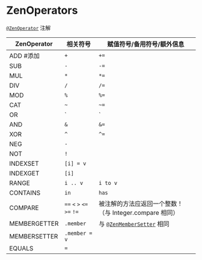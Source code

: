 # ZenOperators

[`@ZenOperator`](/Dev_Area/ZenAnnotations/Annotation_ZenOperator/) 注解

| ZenOperator  | 相关符号                                    | 赋值符号/备用符号/额外信息                                                  |
| ------------ | --------------------------------------- | --------------------------------------------------------------- |
| ADD #添加      | `+`                                     | `+=`                                                            |
| SUB          | `-`                                     | `-=`                                                            |
| MUL          | `*`                                     | `*=`                                                            |
| DIV          | `/`                                     | `/=`                                                            |
| MOD          | `%`                                     | `%=`                                                            |
| CAT          | `~`                                     | `~=`                                                            |
| OR           | `|`                                     | `|=`                                                            |
| AND          | `&`                                 | `&=`                                                        |
| XOR          | `^`                                     | `^=`                                                            |
| NEG          | `-`                                     |                                                                 |
| NOT          | `!`                                     |                                                                 |
| INDEXSET     | `[i] = v`                               |                                                                 |
| INDEXGET     | `[i]`                                   |                                                                 |
| RANGE        | `i .. v`                                | `i to v`                                                        |
| CONTAINS     | `in`                                    | `has`                                                           |
| COMPARE      | `==` `<` `>` `<=` `>=` `!=` | 被注解的方法应返回一个整数！ （与 Integer.compare 相同）                           |
| MEMBERGETTER | `.member`                               | 与 [`@ZenMemberSetter`](/Dev_Area/ZenAnnotations/ZenMembers/) 相同 |
| MEMBERSETTER | `.member = v`                           |                                                                 |
| EQUALS       | `=`                                     |                                                                 |